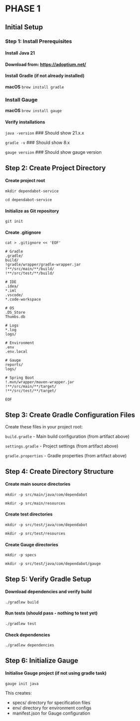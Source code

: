 # PHASE 1
## Initial Setup
### Step 1: Install Prerequisites
#### Install Java 21
#### Download from: https://adoptium.net/

#### Install Gradle (if not already installed)
**macOS**
`brew install gradle`

### Install Gauge
**macOS**
`brew install gauge`

#### Verify installations
`java -version`    ### Should show 21.x.x

`gradle -v`        ### Should show 8.x

`gauge version`    ### Should show gauge version

## Step 2: Create Project Directory
#### Create project root
`mkdir dependabot-service`

`cd dependabot-service`

#### Initialize as Git repository
`git init`


#### Create .gitignore
`cat > .gitignore << 'EOF'`
```
# Gradle
.gradle/
build/
!gradle/wrapper/gradle-wrapper.jar
!**/src/main/**/build/
!**/src/test/**/build/

# IDE
.idea/
*.iml
.vscode/
*.code-workspace

# OS
.DS_Store
Thumbs.db

# Logs
*.log
logs/

# Environment
.env
.env.local

# Gauge
reports/
logs/

# Spring Boot
!.mvn/wrapper/maven-wrapper.jar
!**/src/main/**/target/
!**/src/test/**/target/
```
`EOF`

## Step 3: Create Gradle Configuration Files
Create these files in your project root:

`build.gradle` - Main build configuration (from artifact above)

`settings.gradle` - Project settings (from artifact above)

`gradle.properties` - Gradle properties (from artifact above)

## Step 4: Create Directory Structure

#### Create main source directories
`mkdir -p src/main/java/com/dependabot`

`mkdir -p src/main/resources`

#### Create test directories
`mkdir -p src/test/java/com/dependabot`

`mkdir -p src/test/resources`

#### Create Gauge directories
`mkdir -p specs`

`mkdir -p src/test/java/com/dependabot/gauge`

## Step 5: Verify Gradle Setup

#### Download dependencies and verify build

`./gradlew build`

#### Run tests (should pass - nothing to test yet)

`./gradlew test`

#### Check dependencies

`./gradlew dependencies`

## Step 6: Initialize Gauge
#### Initialise Gauge project (if not using gradle task)

`gauge init java`

This creates:
 - specs/ directory for specification files
 - env/ directory for environment configs
 - manifest.json for Gauge configuration